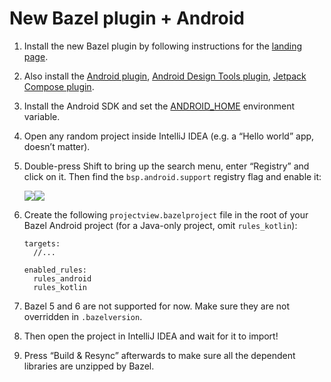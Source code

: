 # New Bazel plugin + Android

1. Install the new Bazel plugin by following instructions for the [landing page](https://lp.jetbrains.com/new-bazel-plugin/).

2. Also install the [Android plugin](https://plugins.jetbrains.com/plugin/22989-android), [Android Design Tools plugin](https://plugins.jetbrains.com/plugin/22990-android-design-tools), [Jetpack Compose plugin](https://plugins.jetbrains.com/plugin/18409-jetpack-compose).

3. Install the Android SDK and set the [ANDROID_HOME](https://developer.android.com/tools/variables) environment variable.

4. Open any random project inside IntelliJ IDEA (e.g. a “Hello world” app, doesn’t matter).

5. Double-press Shift to bring up the search menu, enter “Registry” and click on it. Then find the `bsp.android.support` registry flag and enable it:

   ![](https://lh7-rt.googleusercontent.com/docsz/AD_4nXdQrxXjR1VPAP0keLZbShYad5ovELhG87DI0C0JKA3nNBFNc42nMtcUwAmaCFWUexagOD3JwBZ3Ngz4CezVz6EqJrxaXr9M8ECxzGxO0_TfCQB5JFrjp_jj73gssOO1cFOZ3HUi_fPhJ6qhe_BKmNsEw3gH?key=XPzNUqa6vGttBIp8MvrAKg)![](https://lh7-rt.googleusercontent.com/docsz/AD_4nXeRNitrNatdvOn0PM9BiCTgYrOjqaSpZjhvnHfAWGntlaXip3gylwbYeIb9VKOPEUaZdbGSWFIFR5VjAeltOoMOj0j6tMuYeLk8ILDxQOwERWzJ5FD8JABjGsjI7SJxYGVa18wjjQFkNpkwXznzXgKHLtc8?key=XPzNUqa6vGttBIp8MvrAKg)

6. Create the following `projectview.bazelproject` file in the root of your Bazel Android project (for a Java-only project, omit `rules_kotlin`):
   ```
   targets:
     //...

   enabled_rules:
     rules_android
     rules_kotlin
   ```

7. Bazel 5 and 6 are not supported for now. Make sure they are not overridden in `.bazelversion`.

8. Then open the project in IntelliJ IDEA and wait for it to import!

9. Press “Build & Resync” afterwards to make sure all the dependent libraries are unzipped by Bazel.
